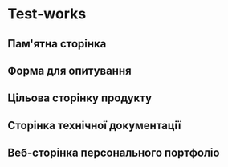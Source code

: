# Test-works

## Пам'ятна сторінка


## Форма для опитування


## Цільова сторінку продукту


## Сторінка технічної документації


## Веб-сторінка персонального портфоліо
